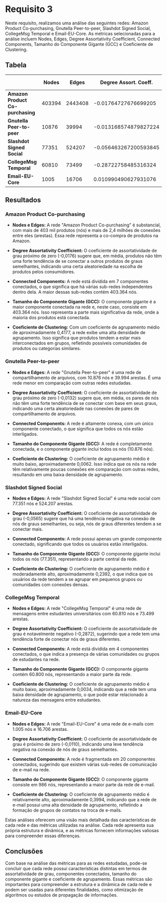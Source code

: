 # Requisito 3

Neste requisito, realizamos uma análise das seguintes redes: Amazon Product Co-purchasing, Gnutella Peer-to-peer, Slashdot Signed Social, CollegeMsg Temporal e Email-EU-Core. As métricas selecionadas para a análise incluem Nodes, Edges, Degree Assortativity Coefficient, Connected Components, Tamanho do Componente Gigante (GCC) e Coeficiente de Clustering.

## Tabela
|                                  | Nodes  | Edges   | Degree Assort. Coeff. | Connected components | GCC    | Avg. Clust. Coeff      |
|----------------------------------|--------|---------|-----------------------|----------------------|--------|------------------------|
| **Amazon Product Co-purchasing** | 403394 | 2443408 | -0.01764727676699205  | 7                    | 403364 | 0.41768123430510284    |    
| **Gnutella Peer-to-peer**        | 10876  | 39994   | -0.013168574879827224 | 1                    | 10876  | 0.00621753327714660625 |
| **Slashdot Signed Social**       | 77351  | 524207  | -0.056463267200593845 | 1                    | 77351  | 0.2392426996348363     |
| **CollegeMsg Temporal**          | 60810  | 73499   | -0.28722758485316324  | 4                    | 60800  | 0.0033675006441922137  |
| **Email-EU-Core**                | 1005   | 16706   | 0.010990490627931076 | 20                   | 986    | 0.3993549664221539     |

## Resultados

### Amazon Product Co-purchasing
- **Nodes e Edges:** A rede "Amazon Product Co-purchasing" é substancial, com mais de 403 mil produtos (nós) e mais de 2,4 milhões de conexões entre eles (arestas). Essa rede representa a co-compra de produtos na Amazon.

- **Degree Assortativity Coefficient:** O coeficiente de assortatividade de grau próximo de zero (-0,0176) sugere que, em média, produtos não têm uma forte tendência de se conectar a outros produtos de graus semelhantes, indicando uma certa aleatoriedade na escolha de produtos pelos consumidores.

- **Connected Components:** A rede está dividida em 7 componentes conectados, o que significa que há várias sub-redes independentes dentro dela. A maior dessas sub-redes contém 403.364 nós.

- **Tamanho do Componente Gigante (GCC):** O componente gigante é a maior componente conectada na rede e, neste caso, consiste em 403.364 nós. Isso representa a parte mais significativa da rede, onde a maioria dos produtos está conectada.

- **Coeficiente de Clustering:** Com um coeficiente de agrupamento médio de aproximadamente 0,4177, a rede exibe uma alta densidade de agrupamento. Isso significa que produtos tendem a estar mais interconectados em grupos, refletindo possíveis comunidades de produtos ou categorias similares.

### Gnutella Peer-to-peer
- **Nodes e Edges:** A rede "Gnutella Peer-to-peer" é uma rede de compartilhamento de arquivos, com 10.876 nós e 39.994 arestas. É uma rede menor em comparação com outras redes estudadas.

- **Degree Assortativity Coefficient:** O coeficiente de assortatividade de grau próximo de zero (-0,0132) sugere que, em média, os pares de nós não têm uma forte tendência de se conectar com base em seus graus, indicando uma certa aleatoriedade nas conexões de pares de compartilhamento de arquivos.

- **Connected Components:** A rede é altamente conexa, com um único componente conectado, o que significa que todos os nós estão interligados.

- **Tamanho do Componente Gigante (GCC):** A rede é completamente conectada, e o componente gigante inclui todos os nós (10.876 nós).

- **Coeficiente de Clustering:** O coeficiente de agrupamento médio é muito baixo, aproximadamente 0,0062. Isso indica que os nós na rede têm relativamente poucas conexões em comparação com outras redes, resultando em uma baixa densidade de agrupamento.

### Slashdot Signed Social
- **Nodes e Edges:** A rede "Slashdot Signed Social" é uma rede social com 77.351 nós e 524.207 arestas.

- **Degree Assortativity Coefficient:** O coeficiente de assortatividade de grau (-0,0565) sugere que há uma tendência negativa na conexão de nós de graus semelhantes, ou seja, nós de graus diferentes tendem a se conectar mais.

- **Connected Components:** A rede possui apenas um grande componente conectado, significando que todos os usuários estão interligados.

- **Tamanho do Componente Gigante (GCC):** O componente gigante inclui todos os nós (77.351), representando a parte central da rede.

- **Coeficiente de Clustering:** O coeficiente de agrupamento médio é moderadamente alto, aproximadamente 0,2392, o que indica que os usuários da rede tendem a se agrupar em pequenos grupos ou comunidades com conexões densas.

### CollegeMsg Temporal
- **Nodes e Edges:** A rede "CollegeMsg Temporal" é uma rede de mensagens entre estudantes universitários com 60.810 nós e 73.499 arestas.

- **Degree Assortativity Coefficient:** O coeficiente de assortatividade de grau é notavelmente negativo (-0,2872), sugerindo que a rede tem uma tendência forte de conectar nós de graus diferentes.

- **Connected Components:** A rede está dividida em 4 componentes conectados, o que indica a presença de várias comunidades ou grupos de estudantes na rede.

- **Tamanho do Componente Gigante (GCC):** O componente gigante contém 60.800 nós, representando a maior parte da rede.

- **Coeficiente de Clustering:** O coeficiente de agrupamento médio é muito baixo, aproximadamente 0,0034, indicando que a rede tem uma baixa densidade de agrupamento, o que pode estar relacionado à natureza das mensagens entre estudantes.

### Email-EU-Core
- **Nodes e Edges:** A rede "Email-EU-Core" é uma rede de e-mails com 1.005 nós e 16.706 arestas.

- **Degree Assortativity Coefficient:** O coeficiente de assortatividade de grau é próximo de zero (-0,0110), indicando uma leve tendência negativa na conexão de nós de graus semelhantes.

- **Connected Components:** A rede é fragmentada em 20 componentes conectados, sugerindo que existem várias sub-redes de comunicação de e-mail na rede.

- **Tamanho do Componente Gigante (GCC):** O componente gigante consiste em 986 nós, representando a maior parte da rede de e-mail.

- **Coeficiente de Clustering:** O coeficiente de agrupamento médio é relativamente alto, aproximadamente 0,3994, indicando que a rede de e-mail possui uma alta densidade de agrupamento, refletindo a formação de grupos de contatos na troca de e-mails.

Estas análises oferecem uma visão mais detalhada das características de cada rede e das métricas utilizadas na análise. Cada rede apresenta sua própria estrutura e dinâmica, e as métricas fornecem informações valiosas para compreender essas diferenças.

## Conclusões

Com base na análise das métricas para as redes estudadas, pode-se concluir que cada rede possui características distintas em termos de assortatividade de grau, componentes conectados, tamanho do componente gigante e coeficiente de agrupamento. Essas métricas são importantes para compreender a estrutura e a dinâmica de cada rede e podem ser usadas para diferentes finalidades, como otimização de algoritmos ou estudos de propagação de informações.
